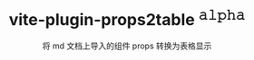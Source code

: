 <h1 align="center"> vite-plugin-props2table <sup>𝚊𝚕𝚙𝚑𝚊</sup></h1>


<p align="center">将 md 文档上导入的组件 props 转换为表格显示</p>


